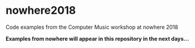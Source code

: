 # nowhere2018
Code examples from the Computer Music workshop at nowhere 2018

**Examples from nowhere will appear in this repository in the next days...**
